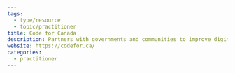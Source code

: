 ```yaml
---
tags:
  - type/resource
  - topic/practitioner
title: Code for Canada
description: Partners with governments and communities to improve digital public services.
website: https://codefor.ca/
categories:
  - practitioner
---
```


